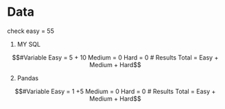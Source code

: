 # Data
check
easy = 55
1. MY SQL
```math
#Variable
Easy = 5 + 10
Medium = 0
Hard = 0

# Results
Total = Easy + Medium + Hard
```



2. Pandas
```math
#Variable
Easy = 1 +5
Medium = 0
Hard = 0

# Results
Total = Easy + Medium + Hard
```
